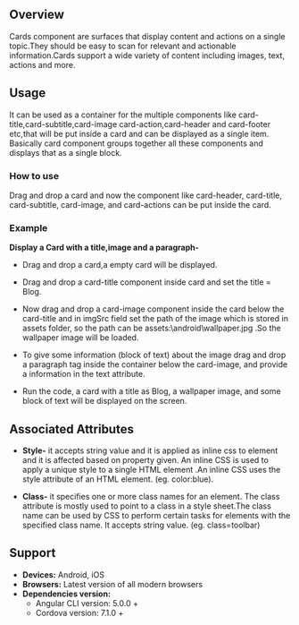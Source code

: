 ## Overview
Cards component are surfaces that display content and actions on a single topic.They should be easy to scan for relevant and actionable information.Cards support a wide variety of content including images, text, actions and more. 
## Usage
It can be used as a container for the multiple components like card-title,card-subtitle,card-image card-action,card-header and card-footer etc,that will be put inside a card and can be displayed as a single item. Basically card component groups together all these components and displays that as a single block.                                                                                                                                       

### How to use
Drag and drop a card and now the component like card-header, card-title, card-subtitle, card-image, and card-actions can be put inside the card.


### Example
**Display a Card with a title,image and a paragraph-** 

- Drag and drop a card,a empty card will be displayed.

- Drag and drop a card-title component inside card and set the title = Blog.

- Now drag and drop a card-image component inside the card below the card-title and in imgSrc field set the path of the image which is stored in assets folder, so the path can be assets:\android\wallpaper.jpg .So the wallpaper image will be loaded.
 
- To give some information (block of text) about the image drag and drop a paragraph tag inside the container below the card-image, and provide a information in the text attribute.

- Run the code, a card with a title as Blog, a wallpaper image, and some block of text will be displayed on the screen.

 
## Associated Attributes
- **Style-** it accepts string value and it is applied as inline css to element and it is affected based on property given. An inline CSS is used to apply a unique style to a single HTML element .An inline CSS uses the style attribute of an HTML element.
(eg. color:blue).

- **Class-** it specifies one or more class names for an element. The class attribute is mostly used to point to a class in a style sheet.The class name can be used by CSS to perform certain tasks for elements with the specified class name. It accepts string value. (eg. class=toolbar)


## Support
- **Devices:** Android, iOS
- **Browsers:**  Latest version of all modern browsers
- **Dependencies version:** 
    - Angular CLI version: 5.0.0 + 
    - Cordova version: 7.1.0 + 




